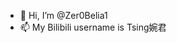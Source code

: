 - 👋 Hi, I’m @Zer0Belia1
- 📫 My Bilibili username is Tsing婉君


<!---
Zer0Belia1/Zer0Belia1 is a ✨ special ✨ repository because its `README.md` (this file) appears on your GitHub profile.
You can click the Preview link to take a look at your changes.
--->
